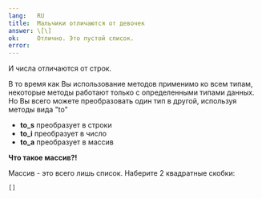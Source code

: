```yaml
---
lang:   RU
title:  Мальчики отличаются от девочек
answer: \[\]
ok:     Отлично. Это пустой список.
error:  
---
```


И числа отличаются от строк.

В то время как Вы использование методов применимо ко всем типам, некоторые методы работают только с определенными типами данных.
Но Вы всего можете преобразовать один тип в другой, используя методы вида "to"

- __to_s__ преобразует в строки
- __to_i__ преобразует в число
- __to_a__ преобразует в массив

__Что такое массив?!__

Массив - это всего лишь список. Наберите 2 квадратные скобки:

    []
